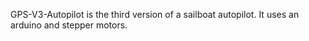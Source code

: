 GPS-V3-Autopilot is the third version of a sailboat autopilot. It uses an arduino and stepper motors.
